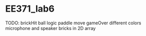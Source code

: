 # EE371_lab6

TODO:
brickHit
ball logic
paddle move
gameOver
different colors
microphone and speaker
bricks in 2D array
